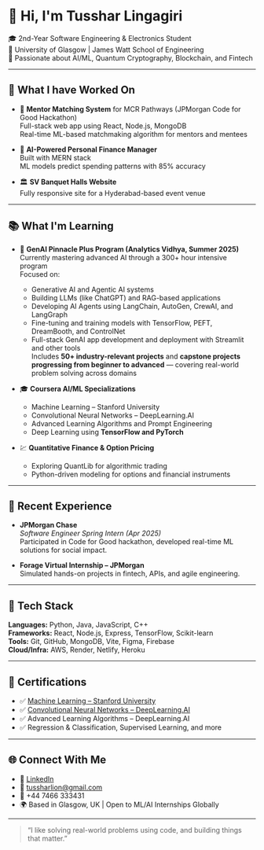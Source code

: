 # 👋 Hi, I'm Tusshar Lingagiri

🎓 2nd-Year Software Engineering & Electronics Student  
📍 University of Glasgow | James Watt School of Engineering  
🧠 Passionate about AI/ML, Quantum Cryptography, Blockchain, and Fintech

---

## 🔭 What I have Worked On 

- 🤝 **Mentor Matching System** for MCR Pathways (JPMorgan Code for Good Hackathon)  
  Full-stack web app using React, Node.js, MongoDB  
  Real-time ML-based matchmaking algorithm for mentors and mentees

- 💸 **AI-Powered Personal Finance Manager**  
  Built with MERN stack  
  ML models predict spending patterns with 85% accuracy

- 🏛️ **SV Banquet Halls Website**  
  Fully responsive site for a Hyderabad-based event venue

---

## 📚 What I'm Learning

- 🧠 **GenAI Pinnacle Plus Program (Analytics Vidhya, Summer 2025)**  
  Currently mastering advanced AI through a 300+ hour intensive program  
  Focused on:
  - Generative AI and Agentic AI systems  
  - Building LLMs (like ChatGPT) and RAG-based applications  
  - Developing AI Agents using LangChain, AutoGen, CrewAI, and LangGraph  
  - Fine-tuning and training models with TensorFlow, PEFT, DreamBooth, and ControlNet  
  - Full-stack GenAI app development and deployment with Streamlit and other tools  
  Includes **50+ industry-relevant projects** and **capstone projects progressing from beginner to advanced** — covering real-world problem solving across domains

- 🎓 **Coursera AI/ML Specializations**  
  - Machine Learning – Stanford University  
  - Convolutional Neural Networks – DeepLearning.AI  
  - Advanced Learning Algorithms and Prompt Engineering  
  - Deep Learning using **TensorFlow and PyTorch**

- 💹 **Quantitative Finance & Option Pricing**  
  - Exploring QuantLib for algorithmic trading  
  - Python-driven modeling for options and financial instruments

---

## 💼 Recent Experience

- **JPMorgan Chase**  
  *Software Engineer Spring Intern (Apr 2025)*  
  Participated in Code for Good hackathon, developed real-time ML solutions for social impact.

- **Forage Virtual Internship – JPMorgan**  
  Simulated hands-on projects in fintech, APIs, and agile engineering.

---

## 🧰 Tech Stack

**Languages:** Python, Java, JavaScript, C++  
**Frameworks:** React, Node.js, Express, TensorFlow, Scikit-learn  
**Tools:** Git, GitHub, MongoDB, Vite, Figma, Firebase  
**Cloud/Infra:** AWS, Render, Netlify, Heroku  

---

## 📜 Certifications

- ✅ [Machine Learning – Stanford University](https://coursera.org/share/V2436I2F7MR5)  
- ✅ [Convolutional Neural Networks – DeepLearning.AI](https://coursera.org/share/ZCA9MEJKSYM1)  
- ✅ Advanced Learning Algorithms – DeepLearning.AI  
- ✅ Regression & Classification, Supervised Learning, and more

---

## 🌐 Connect With Me

- 💼 [LinkedIn](https://www.linkedin.com/in/tussharlingagiri)  
- 📧 tussharlion@gmail.com  
- 📱 +44 7466 333431   
- 🌍 Based in Glasgow, UK | Open to ML/AI Internships Globally

---

> “I like solving real-world problems using code, and building things that matter.”
